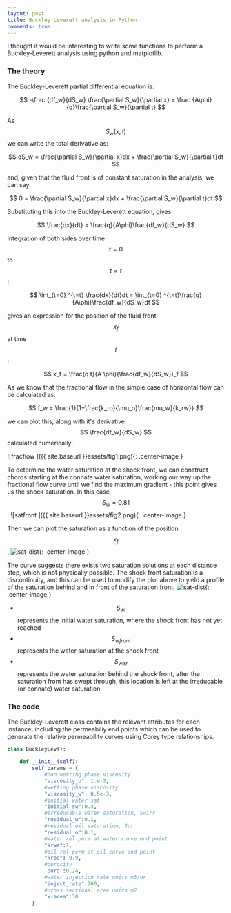 ```yaml
---
layout: post
title: Buckley Leverett analysis in Python
comments: true
---
```

I thought it would be interesting to write some functions to perform a Buckley-Leverett analysis using python and matplotlib.

### The theory 

The Buckley-Leverett partial differential equation is:

$$ -\frac {df_w}{dS_w} \frac{\partial S_w}{\partial x} = \frac {A\phi}{q}\frac{\partial S_w}{\partial t} $$

As $$ S_w(x,t) $$ we can write the total derivative as:

$$ dS_w = \frac{\partial S_w}{\partial x}dx + \frac{\partial S_w}{\partial t}dt $$

and, given that the fluid front is of constant saturation in the analysis, we can say: 


$$ 0 = \frac{\partial S_w}{\partial x}dx + \frac{\partial S_w}{\partial t}dt $$

Substituting this into the Buckley-Leverett equation, gives:

$$ \frac{dx}{dt} = \frac{q}{A\phi}\frac{df_w}{dS_w} $$

Integration of both sides over time $$ t=0 $$ to $$ t=t $$:

$$ \int_{t=0} ^{t=t} \frac{dx}{dt}dt = \int_{t=0} ^{t=t}\frac{q}{A\phi}\frac{df_w}{dS_w}dt $$

gives an expression for the position of the fluid front $$ x_f $$ at time $$ t $$:

$$ x_f = \frac{q t}{A \phi}(\frac{df_w}{dS_w})_f $$

As we know that the fractional flow in the simple case of horizontal flow can be calculated as:

$$ f_w = \frac{1}{1+\frac{k_ro}{\mu_o}\frac{mu_w}{k_rw}} $$

we can plot this, along with it's derivative $$ \frac{df_w}{dS_w} $$ calculated numerically:

![fracflow ]({{ site.baseurl }}assets/fig1.png){: .center-image }

To determine the water saturation at the shock front, we can construct chords starting at the connate water saturation, working our way up the fractional flow curve until we find the maximum gradient - this point gives us the shock saturation. In this case, $$ S_w = 0.81 $$:
![satfront ]({{ site.baseurl }}assets/fig2.png){: .center-image }

Then we can plot the saturation as a function of the position $$ x_f $$. 
![sat-dist]({{site.baseurl}}assets/fig3.png){: .center-image }

The curve suggests there exists two saturation solutions at each distance step, which is not physically possible. The shock front  saturation is a discontinuity, and this can be used to modify the plot above to yield a profile of the saturation behind and in front of the saturation front.
![sat-dist]({{site.baseurl}}assets/fig4.png){: .center-image }

* $$ S_{w i} $$ represents the initial water saturation, where the shock front has not yet reached
* $$ S_{w front} $$ represents the water saturation at the shock front
* $$ S_{w irr} $$ represents the water saturation behind the shock front, after the saturation front has swept through, this location is left at the irreducable (or connate) water saturation. 

### The code 

The Buckley-Leverett class contains the relevant attributes for each instance, including the permeabiliy end points which can be used to generate the relative permeability curves using Corey type relationships.



```py
class BuckleyLev():
    
    def __init__(self):
        self.params = {
            #non wetting phase viscosity
            "viscosity_o": 1.e-3,
            #wetting phase viscosity
            "viscosity_w": 0.5e-3,
            #initial water sat
            "initial_sw":0.4,
            #irreducable water saturation, Swirr
            "residual_w":0.1,
            #residual oil saturation, Sor
            "residual_o":0.1,
            #water rel perm at water curve end point
            "krwe":1,
            #oil rel perm at oil curve end point
            "kroe": 0.9,
            #porosity
            'poro':0.24,
            #water injection rate units m3/hr
            "inject_rate":200,
            #cross sectional area units m2
            "x-area":30
        }
```